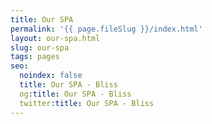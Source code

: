 ```yaml
---
title: Our SPA
permalink: '{{ page.fileSlug }}/index.html'
layout: our-spa.html
slug: our-spa
tags: pages
seo:
  noindex: false
  title: Our SPA - Bliss
  og:title: Our SPA - Bliss
  twitter:title: Our SPA - Bliss
---
```



